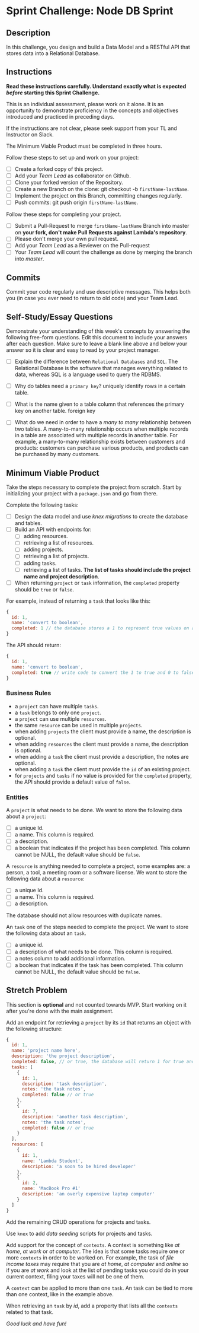 # Sprint Challenge: Node DB Sprint

## Description

In this challenge, you design and build a Data Model and a RESTful API that stores data into a Relational Database.

## Instructions

**Read these instructions carefully. Understand exactly what is expected _before_ starting this Sprint Challenge.**

This is an individual assessment, please work on it alone. It is an opportunity to demonstrate proficiency in the concepts and objectives introduced and practiced in preceding days.

If the instructions are not clear, please seek support from your TL and Instructor on Slack.

The Minimum Viable Product must be completed in three hours.

Follow these steps to set up and work on your project:

-  [ ] Create a forked copy of this project.
-  [ ] Add your _Team Lead_ as collaborator on Github.
-  [ ] Clone your forked version of the Repository.
-  [ ] Create a new Branch on the clone: git checkout -b `firstName-lastName`.
-  [ ] Implement the project on this Branch, committing changes regularly.
-  [ ] Push commits: git push origin `firstName-lastName`.

Follow these steps for completing your project.

-  [ ] Submit a Pull-Request to merge `firstName-lastName` Branch into master on **your fork, don't make Pull Requests against Lambda's repository**.
-  [ ] Please don't merge your own pull request.
-  [ ] Add your _Team Lead_ as a Reviewer on the Pull-request
-  [ ] Your _Team Lead_ will count the challenge as done by merging the branch into _master_.

## Commits

Commit your code regularly and use descriptive messages. This helps both you (in case you ever need to return to old code) and your Team Lead.

## Self-Study/Essay Questions

Demonstrate your understanding of this week's concepts by answering the following free-form questions. Edit this document to include your answers after each question. Make sure to leave a blank line above and below your answer so it is clear and easy to read by your project manager.

-  [ ] Explain the difference between `Relational Databases` and `SQL`.
       The Relational Database is the software that manages everything related to data,
       whereas SQL is a language used to query the RDBMS.

-  [ ] Why do tables need a `primary key`?
       uniquely identify rows in a certain table.

-  [ ] What is the name given to a table column that references the primary key on another table.
       foreign key

-  [ ] What do we need in order to have a _many to many_ relationship between two tables.
       A many-to-many relationship occurs when multiple records in a table are associated with multiple records in another table. For example, a many-to-many relationship exists between customers and products: customers can purchase various products, and products can be purchased by many customers.

## Minimum Viable Product

Take the steps necessary to complete the project from scratch. Start by initializing your project with a `package.json` and go from there.

Complete the following tasks:

-  [ ] Design the data model and use _knex migrations_ to create the database and tables.
-  [ ] Build an API with endpoints for:
   -  [ ] adding resources.
   -  [ ] retrieving a list of resources.
   -  [ ] adding projects.
   -  [ ] retrieving a list of projects.
   -  [ ] adding tasks.
   -  [ ] retrieving a list of tasks. **The list of tasks should include the project name and project description**.
-  [ ] When returning `project` or `task` information, the `completed` property should be `true` or `false`.

For example, instead of returning a `task` that looks like this:

```js
{
  id: 1,
  name: 'convert to boolean',
  completed: 1 // the database stores a 1 to represent true values on a boolean field
}
```

The API should return:

```js
{
  id: 1,
  name: 'convert to boolean',
  completed: true // write code to convert the 1 to true and 0 to false
}
```

### Business Rules

-  a `project` can have multiple `tasks`.
-  a `task` belongs to only one `project`.
-  a `project` can use multiple `resources`.
-  the same `resource` can be used in multiple `projects`.
-  when adding `projects` the client must provide a name, the description is optional.
-  when adding `resources` the client must provide a name, the description is optional.
-  when adding a `task` the client must provide a description, the notes are optional.
-  when adding a `task` the client must provide the `id` of an existing project.
-  for `projects` and `tasks` if no value is provided for the `completed` property, the API should provide a default value of `false`.

### Entities

A `project` is what needs to be done. We want to store the following data about a `project`:

-  [ ] a unique Id.
-  [ ] a name. This column is required.
-  [ ] a description.
-  [ ] a boolean that indicates if the project has been completed. This column cannot be NULL, the default value should be `false`.

A `resource` is anything needed to complete a project, some examples are: a person, a tool, a meeting room or a software license. We want to store the following data about a `resource`:

-  [ ] a unique Id.
-  [ ] a name. This column is required.
-  [ ] a description.

The database should not allow resources with duplicate names.

An `task` one of the steps needed to complete the project. We want to store the following data about an `task`.

-  [ ] a unique id.
-  [ ] a description of what needs to be done. This column is required.
-  [ ] a notes column to add additional information.
-  [ ] a boolean that indicates if the task has been completed. This column cannot be NULL, the default value should be `false`.

## Stretch Problem

This section is **optional** and not counted towards MVP. Start working on it after you're done with the main assignment.

Add an endpoint for retrieving a `project` by its `id` that returns an object with the following structure:

```js
{
  id: 1,
  name: 'project name here',
  description: 'the project description',
  completed: false, // or true, the database will return 1 for true and 0 for false
  tasks: [
    {
      id: 1,
      description: 'task description',
      notes: 'the task notes',
      completed: false // or true
    },
    {
      id: 7,
      description: 'another task description',
      notes: 'the task notes',
      completed: false // or true
    }
  ],
  resources: [
    {
      id: 1,
      name: 'Lambda Student',
      description: 'a soon to be hired developer'
    },
    {
      id: 2,
      name: 'MacBook Pro #1'
      description: 'an overly expensive laptop computer'
    }
  ]
}
```

Add the remaining CRUD operations for projects and tasks.

Use `knex` to add _data seeding_ scripts for projects and tasks.

Add support for the concept of `contexts`. A context is something like _at home_, _at work_ or _at computer_. The idea is that some tasks require one or more `contexts` in order to be worked on. For example, the task of _file income taxes_ may require that you are _at home_, _at computer_ and _online_ so if you are _at work_ and look at the list of pending tasks you could do in your current context, filing your taxes will not be one of them.

A `context` can be applied to more than one `task`. An task can be tied to more than one context, like in the example above.

When retrieving an `task` by _id_, add a property that lists all the `contexts` related to that task.

_Good luck and have fun!_
